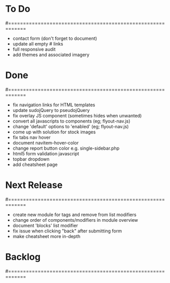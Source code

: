 # To Do
#============================================================

- contact form (don't forget to document)
- update all empty # links
- full responsive audit
- add themes and associated imagery

# Done
#============================================================

- fix navigation links for HTML templates
- update sudojQuery to pseudojQuery
- fix overlay JS component (sometimes hides when unwanted)
- convert all javascripts to components (eg; flyout-nav.js)
- change 'default' options to 'enabled' (eg; flyout-nav.js)
- come up with solution for stock images
- fix tabs nav hover
- document navitem-hover-color
- change report button color e.g. single-sidebar.php
- html5 form validation javascript
- topbar dropdown
- add cheatsheet page

# Next Release
#============================================================

- create new module for tags and remove from list modifiers
- change order of components/modifiers in module overview
- document 'blocks' list modifier
- fix issue when clicking "back" after submitting form
- make cheatsheet more in-depth

# Backlog
#============================================================